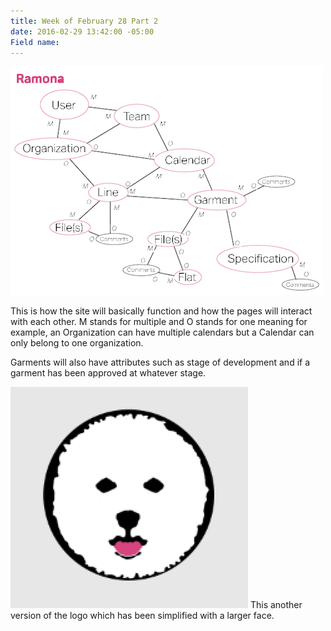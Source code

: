 ```yaml
---
title: Week of February 28 Part 2
date: 2016-02-29 13:42:00 -05:00
Field name: 
---
```


![Screen Shot 2016-02-29 at 1.39.28 PM.png](/uploads/Screen%20Shot%202016-02-29%20at%201.39.28%20PM.png)

This is how the site will basically function and how the pages will interact with each other. M stands for multiple and O stands for one meaning for example, an Organization can have multiple calendars but a Calendar can only belong to one organization.

Garments will also have attributes such as stage of development and if a garment has been approved at whatever stage.

![Screen Shot 2016-02-28 at 11.58.35 PM.png](/uploads/Screen%20Shot%202016-02-28%20at%2011.58.35%20PM.png)
This another version of the logo which has been simplified with a larger face.
